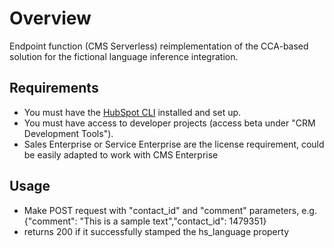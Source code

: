 # Overview

Endpoint function (CMS Serverless) reimplementation of the CCA-based solution for the fictional language inference integration.

## Requirements
- You must have the [HubSpot CLI](https://www.npmjs.com/package/@hubspot/cli) installed and set up.
- You must have access to developer projects (access beta under "CRM Development Tools").
- Sales Enterprise or Service Enterprise are the license requirement, could be easily adapted to work with CMS Enterprise

## Usage
- Make POST request with "contact_id" and "comment" parameters, e.g. {"comment": "This is a sample text","contact_id": 1479351}
- returns 200 if it successfully stamped the hs_language property

